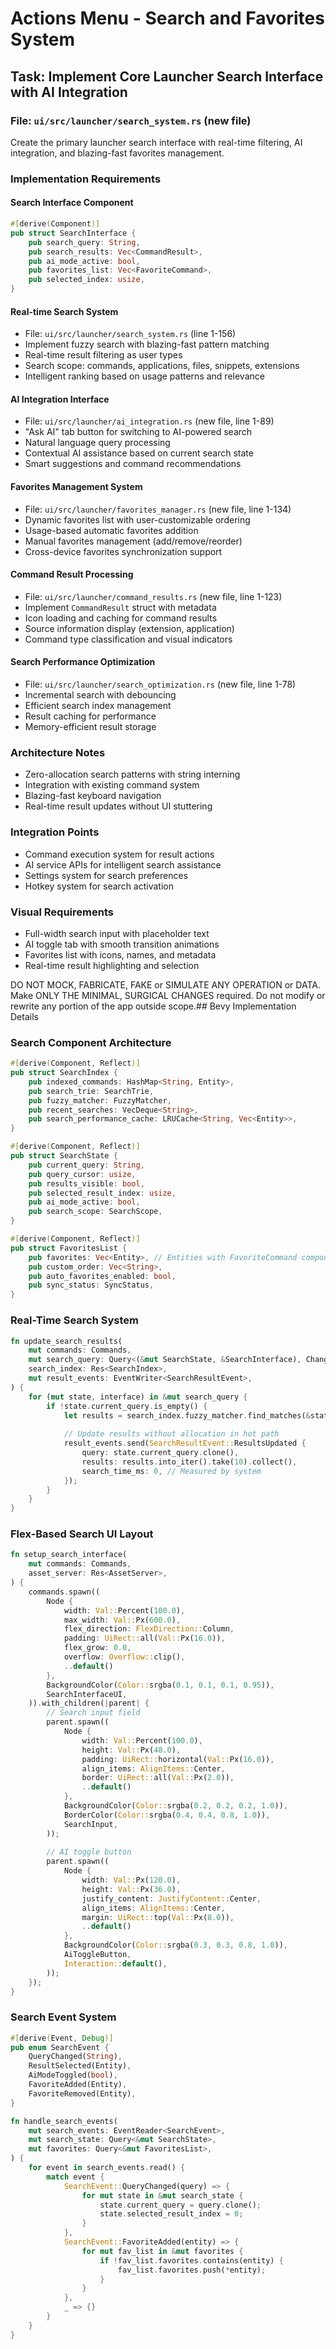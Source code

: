 # Actions Menu - Search and Favorites System

## Task: Implement Core Launcher Search Interface with AI Integration

### File: `ui/src/launcher/search_system.rs` (new file)

Create the primary launcher search interface with real-time filtering, AI integration, and blazing-fast favorites management.

### Implementation Requirements

#### Search Interface Component
```rust
#[derive(Component)]
pub struct SearchInterface {
    pub search_query: String,
    pub search_results: Vec<CommandResult>,
    pub ai_mode_active: bool,
    pub favorites_list: Vec<FavoriteCommand>,
    pub selected_index: usize,
}
```

#### Real-time Search System
- File: `ui/src/launcher/search_system.rs` (line 1-156)
- Implement fuzzy search with blazing-fast pattern matching
- Real-time result filtering as user types
- Search scope: commands, applications, files, snippets, extensions
- Intelligent ranking based on usage patterns and relevance

#### AI Integration Interface
- File: `ui/src/launcher/ai_integration.rs` (new file, line 1-89)
- "Ask AI" tab button for switching to AI-powered search
- Natural language query processing
- Contextual AI assistance based on current search state
- Smart suggestions and command recommendations

#### Favorites Management System
- File: `ui/src/launcher/favorites_manager.rs` (new file, line 1-134)
- Dynamic favorites list with user-customizable ordering
- Usage-based automatic favorites addition
- Manual favorites management (add/remove/reorder)
- Cross-device favorites synchronization support

#### Command Result Processing
- File: `ui/src/launcher/command_results.rs` (new file, line 1-123)
- Implement `CommandResult` struct with metadata
- Icon loading and caching for command results
- Source information display (extension, application)
- Command type classification and visual indicators

#### Search Performance Optimization
- File: `ui/src/launcher/search_optimization.rs` (new file, line 1-78)
- Incremental search with debouncing
- Efficient search index management
- Result caching for performance
- Memory-efficient result storage

### Architecture Notes
- Zero-allocation search patterns with string interning
- Integration with existing command system
- Blazing-fast keyboard navigation
- Real-time result updates without UI stuttering

### Integration Points
- Command execution system for result actions
- AI service APIs for intelligent search assistance
- Settings system for search preferences
- Hotkey system for search activation

### Visual Requirements
- Full-width search input with placeholder text
- AI toggle tab with smooth transition animations
- Favorites list with icons, names, and metadata
- Real-time result highlighting and selection

DO NOT MOCK, FABRICATE, FAKE or SIMULATE ANY OPERATION or DATA. Make ONLY THE MINIMAL, SURGICAL CHANGES required. Do not modify or rewrite any portion of the app outside scope.## Bevy Implementation Details

### Search Component Architecture

```rust
#[derive(Component, Reflect)]
pub struct SearchIndex {
    pub indexed_commands: HashMap<String, Entity>,
    pub search_trie: SearchTrie,
    pub fuzzy_matcher: FuzzyMatcher,
    pub recent_searches: VecDeque<String>,
    pub search_performance_cache: LRUCache<String, Vec<Entity>>,
}

#[derive(Component, Reflect)]
pub struct SearchState {
    pub current_query: String,
    pub query_cursor: usize,
    pub results_visible: bool,
    pub selected_result_index: usize,
    pub ai_mode_active: bool,
    pub search_scope: SearchScope,
}

#[derive(Component, Reflect)]
pub struct FavoritesList {
    pub favorites: Vec<Entity>, // Entities with FavoriteCommand components
    pub custom_order: Vec<String>,
    pub auto_favorites_enabled: bool,
    pub sync_status: SyncStatus,
}
```

### Real-Time Search System

```rust
fn update_search_results(
    mut commands: Commands,
    mut search_query: Query<(&mut SearchState, &SearchInterface), Changed<SearchState>>,
    search_index: Res<SearchIndex>,
    mut result_events: EventWriter<SearchResultEvent>,
) {
    for (mut state, interface) in &mut search_query {
        if !state.current_query.is_empty() {
            let results = search_index.fuzzy_matcher.find_matches(&state.current_query);
            
            // Update results without allocation in hot path
            result_events.send(SearchResultEvent::ResultsUpdated {
                query: state.current_query.clone(),
                results: results.into_iter().take(10).collect(),
                search_time_ms: 0, // Measured by system
            });
        }
    }
}
```

### Flex-Based Search UI Layout

```rust
fn setup_search_interface(
    mut commands: Commands,
    asset_server: Res<AssetServer>,
) {
    commands.spawn((
        Node {
            width: Val::Percent(100.0),
            max_width: Val::Px(600.0),
            flex_direction: FlexDirection::Column,
            padding: UiRect::all(Val::Px(16.0)),
            flex_grow: 0.0,
            overflow: Overflow::clip(),
            ..default()
        },
        BackgroundColor(Color::srgba(0.1, 0.1, 0.1, 0.95)),
        SearchInterfaceUI,
    )).with_children(|parent| {
        // Search input field
        parent.spawn((
            Node {
                width: Val::Percent(100.0),
                height: Val::Px(48.0),
                padding: UiRect::horizontal(Val::Px(16.0)),
                align_items: AlignItems::Center,
                border: UiRect::all(Val::Px(2.0)),
                ..default()
            },
            BackgroundColor(Color::srgba(0.2, 0.2, 0.2, 1.0)),
            BorderColor(Color::srgba(0.4, 0.4, 0.8, 1.0)),
            SearchInput,
        ));
        
        // AI toggle button
        parent.spawn((
            Node {
                width: Val::Px(120.0),
                height: Val::Px(36.0),
                justify_content: JustifyContent::Center,
                align_items: AlignItems::Center,
                margin: UiRect::top(Val::Px(8.0)),
                ..default()
            },
            BackgroundColor(Color::srgba(0.3, 0.3, 0.8, 1.0)),
            AiToggleButton,
            Interaction::default(),
        ));
    });
}
```

### Search Event System

```rust
#[derive(Event, Debug)]
pub enum SearchEvent {
    QueryChanged(String),
    ResultSelected(Entity),
    AiModeToggled(bool),
    FavoriteAdded(Entity),
    FavoriteRemoved(Entity),
}

fn handle_search_events(
    mut search_events: EventReader<SearchEvent>,
    mut search_state: Query<&mut SearchState>,
    mut favorites: Query<&mut FavoritesList>,
) {
    for event in search_events.read() {
        match event {
            SearchEvent::QueryChanged(query) => {
                for mut state in &mut search_state {
                    state.current_query = query.clone();
                    state.selected_result_index = 0;
                }
            },
            SearchEvent::FavoriteAdded(entity) => {
                for mut fav_list in &mut favorites {
                    if !fav_list.favorites.contains(entity) {
                        fav_list.favorites.push(*entity);
                    }
                }
            },
            _ => {}
        }
    }
}
```